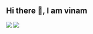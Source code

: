 ## Hi there 👋, I am vinam
<img align="left" src="https://github-readme-stats.vercel.app/api?username=v1nam&show_icons=true&layout=compact&theme=gruvbox&hide_border=true&include_all_commits=true" />
<img align="left" src="https://github-readme-stats.vercel.app/api/top-langs/?username=v1nam&layout=compact&card_width=250&show_icons=true&show_icons=true&theme=gruvbox&hide_border=true"/><br>

